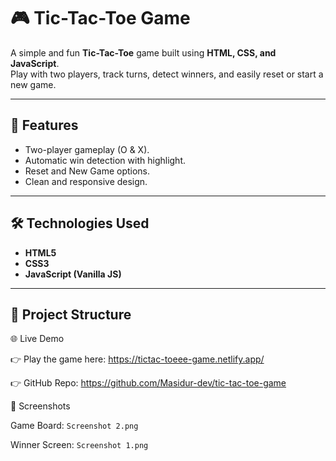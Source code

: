 # 🎮 Tic-Tac-Toe Game

A simple and fun **Tic-Tac-Toe** game built using **HTML, CSS, and JavaScript**.  
Play with two players, track turns, detect winners, and easily reset or start a new game.  

---

## 🚀 Features
- Two-player gameplay (O & X).
- Automatic win detection with highlight.
- Reset and New Game options.
- Clean and responsive design.

---

## 🛠️ Technologies Used
- **HTML5**
- **CSS3**
- **JavaScript (Vanilla JS)**

---

## 📂 Project Structure


🌐 Live Demo

👉 Play the game here: https://tictac-toeee-game.netlify.app/

👉 GitHub Repo: https://github.com/Masidur-dev/tic-tac-toe-game


📸 Screenshots

Game Board: `Screenshot 2.png`

Winner Screen: `Screenshot 1.png `

